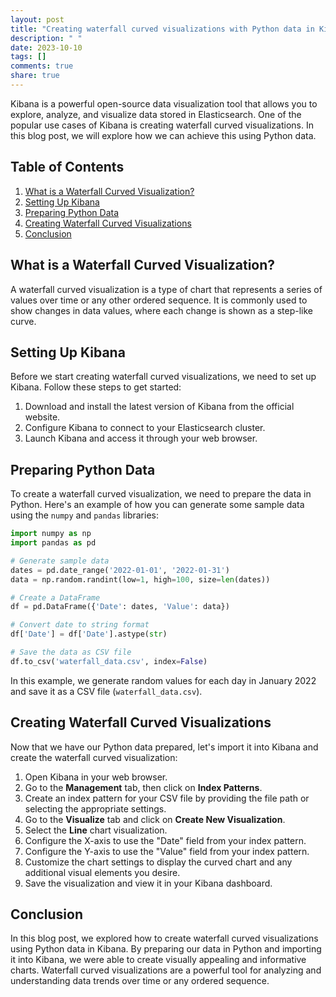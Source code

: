 ```yaml
---
layout: post
title: "Creating waterfall curved visualizations with Python data in Kibana"
description: " "
date: 2023-10-10
tags: []
comments: true
share: true
---
```


Kibana is a powerful open-source data visualization tool that allows you to explore, analyze, and visualize data stored in Elasticsearch. One of the popular use cases of Kibana is creating waterfall curved visualizations. In this blog post, we will explore how we can achieve this using Python data.

## Table of Contents
1. [What is a Waterfall Curved Visualization?](#what-is-a-waterfall-curved-visualization)
2. [Setting Up Kibana](#setting-up-kibana)
3. [Preparing Python Data](#preparing-python-data)
4. [Creating Waterfall Curved Visualizations](#creating-waterfall-curved-visualizations)
5. [Conclusion](#conclusion)

## What is a Waterfall Curved Visualization?
A waterfall curved visualization is a type of chart that represents a series of values over time or any other ordered sequence. It is commonly used to show changes in data values, where each change is shown as a step-like curve.

## Setting Up Kibana
Before we start creating waterfall curved visualizations, we need to set up Kibana. Follow these steps to get started:

1. Download and install the latest version of Kibana from the official website.
2. Configure Kibana to connect to your Elasticsearch cluster.
3. Launch Kibana and access it through your web browser.

## Preparing Python Data
To create a waterfall curved visualization, we need to prepare the data in Python. Here's an example of how you can generate some sample data using the `numpy` and `pandas` libraries:

```python
import numpy as np
import pandas as pd

# Generate sample data
dates = pd.date_range('2022-01-01', '2022-01-31')
data = np.random.randint(low=1, high=100, size=len(dates))

# Create a DataFrame
df = pd.DataFrame({'Date': dates, 'Value': data})

# Convert date to string format
df['Date'] = df['Date'].astype(str)

# Save the data as CSV file
df.to_csv('waterfall_data.csv', index=False)
```

In this example, we generate random values for each day in January 2022 and save it as a CSV file (`waterfall_data.csv`).

## Creating Waterfall Curved Visualizations
Now that we have our Python data prepared, let's import it into Kibana and create the waterfall curved visualization:

1. Open Kibana in your web browser.
2. Go to the **Management** tab, then click on **Index Patterns**.
3. Create an index pattern for your CSV file by providing the file path or selecting the appropriate settings.
4. Go to the **Visualize** tab and click on **Create New Visualization**.
5. Select the **Line** chart visualization.
6. Configure the X-axis to use the "Date" field from your index pattern.
7. Configure the Y-axis to use the "Value" field from your index pattern.
8. Customize the chart settings to display the curved chart and any additional visual elements you desire.
9. Save the visualization and view it in your Kibana dashboard.

## Conclusion
In this blog post, we explored how to create waterfall curved visualizations using Python data in Kibana. By preparing our data in Python and importing it into Kibana, we were able to create visually appealing and informative charts. Waterfall curved visualizations are a powerful tool for analyzing and understanding data trends over time or any ordered sequence.
